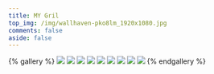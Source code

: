 ```yaml
---
title: MY Gril
top_img: /img/wallhaven-pko8lm_1920x1080.jpg
comments: false
aside: false
---
```



{% gallery %}
![](https://xiaozhidage.gitee.io/image_treasure-house/hexoimage/image/40w.jpg)
![](https://xiaozhidage.gitee.io/image_treasure-house/hexoimage/image/640.png)
![](https://xiaozhidage.gitee.io/image_treasure-house/hexoimage/image/v21440w.jpg)
![](https://xiaozhidage.gitee.io/image_treasure-house/hexoimage/image/2/1609046896790.jpg)
![](https://xiaozhidage.gitee.io/image_treasure-house/hexoimage/image/2/1615249544123.jpeg)
![](https://xiaozhidage.gitee.io/image_treasure-house/hexoimage/image/wallhaven-pko8lm_1920x1080.jpg)
![](https://xiaozhidage.gitee.io/image_treasure-house/hexoimage/image/wallhaven-e7xdwk.jpg)
![](https://xiaozhidage.gitee.io/image_treasure-house/hexoimage/image/wallhaven-9mdlwk_1920x1080.jpg)
![](https://xiaozhidage.gitee.io/image_treasure-house/hexoimage/image/wallhaven-l38kvy.jpg)
{% endgallery %}
